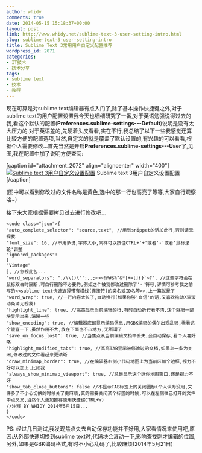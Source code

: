 ```yaml
---
author: whidy
comments: true
date: 2014-05-15 15:18:37+00:00
layout: post
link: http://www.whidy.net/sublime-text-3-user-setting-intro.html
slug: sublime-text-3-user-setting-intro
title: Sublime Text 3常用用户自定义配置推荐
wordpress_id: 2071
categories:
- IT技术
- 技术分享
tags:
- sublime text
- 技术
- 教程
---
```


现在可算是对sublime text编辑器有点入门了,除了基本操作快捷键之外,对于sublime text的用户配置设置我今天也细细研究了一番,对于英语勉强说得过去的我,看这个默认的配置(**Preferences.sublime-settings---Default**)说明是没有太大压力的,对于英语差的,先硬着头皮看看,实在不行,我总结了以下一些我感觉还算比较方便的配置选项,当然,自定义的就是覆盖了默认设置的,有兴趣的可以看看,根据个人需要修改...首先当然是开启**Preferences.sublime-settings---User**了,见图,我在配置中加了说明方便查阅:

[caption id="attachment_2072" align="aligncenter" width="400"][![Sublime text 3用户自定义设置配置](http://www.whidy.net/wp-content/uploads/2014/05/sublime_user_settings-400x270.png)](http://www.whidy.net/wp-content/uploads/2014/05/sublime_user_settings.png) Sublime text 3用户自定义设置配置[/caption]

(图中可以看到修改过的文件名称是黄色,选中的那一行也高亮了等等,大家自行观察咯~)

接下来大家根据需要拷贝过去进行修改吧...

    
    <code class="json">{
    "auto_complete_selector": "source,text", //用到snippet的话加此行,否则请无视我
    "font_size": 16, //不用多说,字体大小,同样可以按住CTRL+'+'或者'-'或者'鼠标滚轮'调整
    "ignored_packages":
    [
    "Vintage"
    ], //忽视此包...
    "word_separators": "./\\()\"':,.;<>~!@#$%^&*|+=[]{}`~?", //这些字符会在鼠标双击时隔断,可自行删除不必要的,例如这个被我修改过删除了'-'符号,详情可参考我之前写的<<sublime text快速选择带有横线(连接符)的类名或ID名等>>,上一篇就是了
    "word_wrap": true, //一行内容太长了,自动换行(如果你够'自信'的话,又喜欢拖动X轴滚动条请无视我)
    "highlight_line": true, //高亮显示当前编辑的行,有时自动折行看不清,这个就把一整块显示出来,清晰一些
    "show_encoding": true, //编辑器底部显示编码信息,用GBK编码的偶尔出现乱码,看看这个能查一下,虽然作用不大,放在下面也不占地方,无所谓了
    "save_on_focus_lost": true, //当焦点从当前编辑文档中丢失,会自动保存,看个人喜好咯
    "highlight_modified_tabs": true, //高亮TAB显示被修改过的文档,如果上一条为关闭,修改过的文件看起来更清晰
    "draw_minimap_border": true, //在编辑器右侧小代码地图上为当前区加个边框,视力不好可以加上,比如我
    "always_show_minimap_viewport": true, //总是显示这个迷你地图窗口,还是视力不好
    "show_tab_close_buttons": false //不显示TAB标签上的关闭图标(个人认为没用,文件多了不小心切换的时候关了更麻烦,真的需要关闭某个标签的时候,可以在左侧栏已打开的文件中点叉叉,当然个人更加推荐使用快捷键CTRL+W)
    //注释 BY WHIDY 2014年5月15日...
    }
    </code>


PS: 经过几日测试,我发现焦点失去自动保存功能并不好用,大家看情况来使用吧,原因:从外部快速切换到sublime text时,代码块会滚动一下,影响查找刚才编辑的位置,另外,如果是GBK编码格式,有时不小心乱码了,比较麻烦(2014年5月21日)
